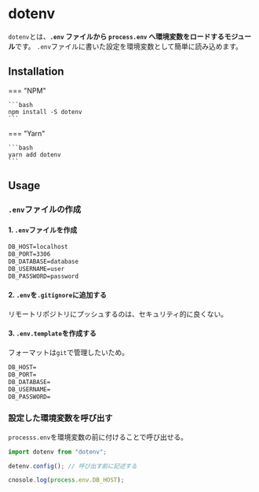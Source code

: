 # dotenv

`dotenv`とは、**`.env` ファイルから `process.env` へ環境変数をロードするモジュール**です。
`.env`ファイルに書いた設定を環境変数として簡単に読み込めます。

## Installation

=== "NPM"

    ```bash
    npm install -S dotenv
    ```

=== "Yarn"

    ```bash
    yarn add dotenv
    ```

## Usage

### `.env`ファイルの作成

#### 1. `.env`ファイルを作成

```txt
DB_HOST=localhost
DB_PORT=3306
DB_DATABASE=database
DB_USERNAME=user
DB_PASSWORD=password
```

#### 2. `.env`を`.gitignore`に追加する

リモートリポジトリにプッシュするのは、セキュリティ的に良くない。

#### 3. `.env.template`を作成する

フォーマットは`git`で管理したいため。

```txt
DB_HOST=
DB_PORT=
DB_DATABASE=
DB_USERNAME=
DB_PASSWORD=
```

### 設定した環境変数を呼び出す

`processs.env`を環境変数の前に付けることで呼び出せる。

```ts
import dotenv from "dotenv";

detenv.config(); // 呼び出す前に記述する

cnosole.log(process.env.DB_HOST);
```
